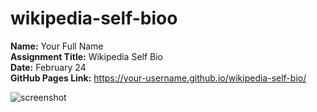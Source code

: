 # wikipedia-self-bioo

**Name:** Your Full Name  
**Assignment Title:** Wikipedia Self Bio  
**Date:** February 24  
**GitHub Pages Link:** https://your-username.github.io/wikipedia-self-bio/

![screenshot](screenshot.png)
